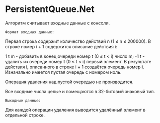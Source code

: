# PersistentQueue.Net

Алгоритм считывает входные данные с консоли.

    Формат входных данных:

Первая строка содержит количество действий n (1 ≤ n ≤ 200000). В строке номер i + 1 содержится описание действия i:

1 t m - добавить в конец очереди номер t (0 ≤ t < i) число m;
-1 t - удалить из очереди номер t (0 ≤ t < i) первый элемент.
В результате действия i, описанного в строке i + 1 создаётся очередь номер i. Изначально имеется пустая очередь с номером ноль.

Операция удаления над пустой очередью не производится.

Все входные числа целые и помещаются в 32-битовый знаковый тип.

    Выходные данные:

Для каждой операции удаления выводится удалённый элемент в отдельной строке.
